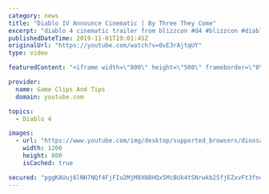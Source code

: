 ```yaml
---
category: news
title: "Diablo IV Announce Cinematic | By Three They Come"
excerpt: "diablo 4 cinematic trailer from blizzcon #d4 #blizzcon #diablo."
publishedDateTime: 2019-11-01T19:01:45Z
originalUrl: "https://youtube.com/watch?v=0vE3rAjtqUY"
type: video

featuredContent: "<iframe width=\"800\" height=\"500\" frameborder=\"0\" src=\"https://www.youtube.com/embed/0vE3rAjtqUY\" allow=\"accelerometer; autoplay; encrypted-media; gyroscope; picture-in-picture\" allowfullscreen></iframe>"

provider:
  name: Game Clips And Tips
  domain: youtube.com

topics:
  - Diablo 4

images:
  - url: "https://www.youtube.com/img/desktop/supported_browsers/dinosaur.png"
    width: 1200
    height: 800
    isCached: true

secured: "pggKAUuj6lNH7NQf4FjFIu2MjM8XN8HQx5McBUk4tSNrwkb25fjEZxvFt3fn4LY8BuuNn1N1RNPnLaRgTCWarQTuehpnfcYMhHon+jlvivL9ZpA8twbtExQ0SZsbhBSftv1iTnX5YK8vZ+Tf5pO6m7NCPVqit9XijsG0aB1CqJ49PUFvgp3k0s12fi5DUCS6r8cTMwwgBu/XjyXVhZP26ibn6E5SnvMjCwD41uXPGsq6lJaIFysNN+NKBHjmsjIEmzPYQK7TrvbmqVvh9BmvER92Tz6qurQPtpQ5Ia+wO1uvve0mTCRNN6dzOybpXdQaBcJWEO4S5kYyXJ+yDT6mhLKD4PQLnnZ5uPtqO2SvUxkzaRbNUf45zSw4v3XYOysPoaBu+75Qmd0K+vTvAIyC+Q==;HLCEdpyeHbIGTnkpilHA9A=="
---
```


